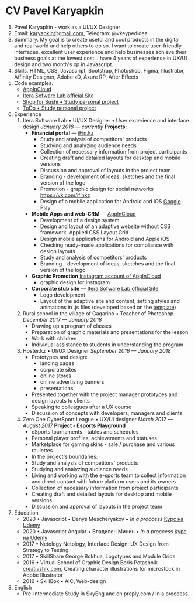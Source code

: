 # CV Pavel Karyapkin
1. Pavel Karyapkin - work as a UI/UX Designer
1. Email: karyapkin@gmail.com, Telegram: @vkeypedidea
1. Summary. My goal is to create useful and cool products in the digital and real world and help others to do so. I want to create user-friendly interfaces, excellent user experience and help businesses achieve their business goals at the lowest cost. I have 4 years of experience in UX/UI design and two month's xp in Javascript.
1. Skills. HTML, CSS, Javascript, Bootstrap, Photoshop, Figma, Illustrator, Affinity Designer, Adobe xD, Axure RP, After Effects
1. Code examples. 
    - [AppInCloud](https://appin.cloud)
    - [Itera Sofware Lab official Site](http://itera.kz)
    - [Shop for Sushi • Study personal project](https://vkeypedidea.github.io/FreshFish/)
    - [ToDo • Study personal project](https://vkeypedidea.github.io/ToDo/)
1. Experience
    1.  Itera Software Lab • UI/UX Designer • User experience and interface design
    *January 2018 — currently*
    **Projects:**
        - **Financial portal** — [iFin.kz](https://ifin.kz/)
            - Study and analysis of competitors' products
            - Studying and analyzing audience needs
            - Collection of necessary information from project participants
            - Creating draft and detailed layouts for desktop and mobile versions
            - Discussion and approval of layouts in the project team
            - Branding - development of ideas, sketches and the final version of the logo
            - Promotion - graphic design for social networks https://vk.com/ifinkz
            - Design of a mobile application for Android and iOS [Google Play](https://play.google.com/store/apps/details?id=kz.kurs_valut.kurs)
        - **Mobile Apps and web-CRM** — [AppInCloud](https://appin.cloud)
            - Development of a design system
            - Design and layout of an adaptive website without CSS framework. Applied CSS Layout Grid
            - Design mobile applications for Android and Apple iOS
            - Checking ready-made applications for compliance with design layouts
            - Study and analysis of competitors' products
            - Branding - development of ideas, sketches and the final version of the logo
        - **Graphic Promotion** [Instagram account of AppInCloud](https://www.instagram.com/appin.cloud/)
            - graphic design for Instagram
        - **Corporate stub site** — [Itera Sofware Lab official Site](http://itera.kz)
            - Logo development
            - Layout of the adaptive site and content, setting styles and animations in .js files (developed based on the [template](https://tympanus.net/Development/ExplodingObjects/index-icosahedron.html))
    1. Rural school in the village of Gagarino • Teacher of Photoshop
    *December 2017 — January 2018*
        - Drawing up a program of classes
        - Preparation of graphic materials and presentations for the lesson
        - Work with children
        - Individual assistance to students in understanding the program
    1. Hoster.kz • UI/UX Designer
    *September 2016 — January 2018*
        - Prototypes and design:
          - landing pages
          - corporate sites
          - online stores
          - online advertising banners
          - presentations
        - Presented together with the project manager prototypes and design layouts to clients
        - Speaking to colleagues after a UX course
        - Discussion of concepts with developers, managers and clients
    1. Zero One CyberSport League • UX/UI designer
    *March 2017 — August 2017*
    **Project - Esports Playground**
        - eSports tournaments - tables and schedules
        - Personal player profiles, achievements and statuses
        - Marketplace for gaming skins - sale / purchase and various roulettes
        - In the project's boundaries:
        - Study and analysis of competitors' products
        - Studying and analyzing audience needs
        - Living and working with the e-sports team to collect information and direct contact with future platform users and its owners
        - Collection of necessary information from project participants
        - Creating draft and detailed layouts for desktop and mobile versions
        - Discussion and approval of layouts in the project team
1. Education
    - 2020 • Javascript • Denys Mescheryakov • *In a proccess*
    [Курс на Udemy](https://www.udemy.com/course/modern-javascript-from-beginning/)
    - 2020 • Javascript Angular • Владилен Минин • *In a proccess*
    [Курс на Udemy](https://www.udemy.com/course/angular-complete-guide/)
    - 2017 • Netology
    Netology, Interface Design: UX Design from Strategy to Testing
    - 2017 • SkillShare
    George Bokhua, Logotypes and Module Grids
    - 2016 • Virtual School of Graphic Design Boris Potashnik
    [creativshik.com](http://creativshik.com), Creating character illustrations for microstock in Adobe Illustrator
    - 2016 • SkillBox • AIC, Web-design
1. English
    - Pre-Intermediate
    Study in SkyEng and on preply.com / In a proccess